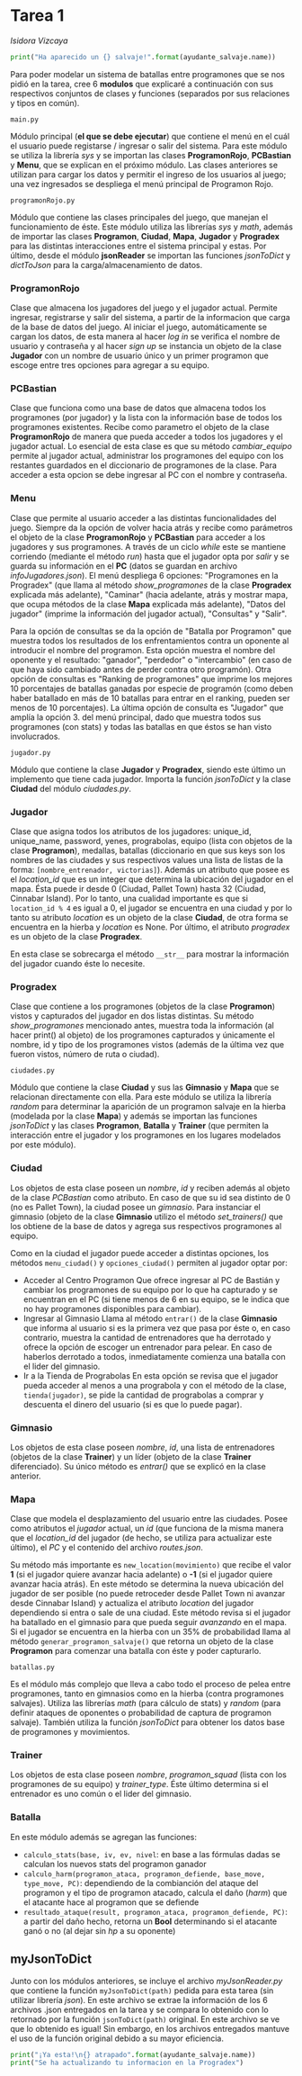 # Tarea 1
*Isidora Vizcaya*
```python
print("Ha aparecido un {} salvaje!".format(ayudante_salvaje.name))
```

Para poder modelar un sistema de batallas entre programones que se nos pidió en la tarea, cree 6 **modulos** que explicaré a continuación con sus respectivos conjuntos de clases y funciones (separados por sus relaciones y tipos en común).

```
main.py
```

Módulo principal (**el que se debe ejecutar**) que contiene el menú en el cuál el usuario puede registarse / ingresar o salir del sistema. Para este módulo se utiliza la librería *sys* y se importan las clases **ProgramonRojo**, **PCBastian** y **Menu**, que se explican en el próximo módulo. Las clases anteriores se utilizan para cargar los datos y permitir el ingreso de los usuarios al juego; una vez ingresados se despliega el menú principal de Programon Rojo.

```
programonRojo.py
```

Módulo que contiene las clases principales del juego, que manejan el funcionamiento de éste. Este módulo utiliza las librerías *sys* y *math*, además de importar las clases **Programon**, **Ciudad**, **Mapa**, **Jugador** y **Progradex** para las distintas interacciones entre el sistema principal y estas. Por último, desde el módulo **jsonReader** se importan las funciones *jsonToDict* y *dictToJson* para la carga/almacenamiento de datos.

### ProgramonRojo
Clase que almacena los jugadores del juego y el jugador actual. Permite ingresar, registrarse y salir del sistema, a partir de la informacion que carga de la base de datos del juego. Al iniciar el juego, automáticamente se cargan los datos, de esta manera al hacer *log in* se verifica el nombre de usuario y contraseña y al hacer *sign up* se instancia un objeto de la clase **Jugador** con un nombre de usuario único y un primer programon que escoge entre tres opciones para agregar a su equipo.

### PCBastian
Clase que funciona como una base de datos que almacena todos los programones (por jugador) y la lista con la información base de todos los programones existentes. Recibe como parametro el objeto de la clase **ProgramonRojo** de manera que pueda acceder a todos los jugadores y el jugador actual. Lo esencial de esta clase es que su método *cambiar_equipo* permite al jugador actual, administrar los programones del equipo con los restantes guardados en el diccionario de programones de la clase. Para acceder a esta opcion se debe ingresar al PC con el nombre y contraseña.

### Menu
Clase que permite al usuario acceder a las distintas funcionalidades del juego. Siempre da la opción de volver hacia atrás y recibe como parámetros el objeto de la clase **ProgramonRojo** y **PCBastian** para acceder a los jugadores y sus programones. A través de un ciclo *while* este se mantiene corriendo (mediante el método *run*) hasta que el jugador opta por *salir* y se guarda su información en el **PC** (datos se guardan en archivo *infoJugadores.json*). El menú despliega 6 opciones: "Programones en la Progradex" (que llama al método *show_programones* de la clase **Progradex** explicada más adelante), "Caminar" (hacia adelante, atrás y mostrar mapa, que ocupa métodos de la clase **Mapa** explicada más adelante), "Datos del jugador" (imprime la información del jugador actual), "Consultas" y "Salir".

Para la opción de consultas se da la opción de "Batalla por Programon" que muestra todos los resultados de los enfrentamientos contra un oponente al introducir el nombre del programon. Esta opción muestra el nombre del oponente y el resultado: "ganador", "perdedor" o "intercambio" (en caso de que haya sido cambiado antes de perder contra otro programón). Otra opción de consultas es "Ranking de programones" que imprime los mejores 10 porcentajes de batallas ganadas por especie de programón (como deben haber batallado en más de 10 batallas para entrar en el ranking, pueden ser menos de 10 porcentajes). La última opción de consulta es "Jugador" que amplía la opción 3. del menú principal, dado que muestra todos sus programones (con stats) y todas las batallas en que éstos se han visto involucrados.

```
jugador.py
```

Módulo que contiene la clase **Jugador** y **Progradex**, siendo este último un implemento que tiene cada jugador. Importa la función *jsonToDict* y la clase **Ciudad** del módulo *ciudades.py*.

### Jugador
Clase que asigna todos los atributos de los jugadores: unique\_id, unique\_name, password, yenes, prograbolas, equipo (lista con objetos de la clase **Programon**), medallas, batallas (diccionario en que sus keys son los nombres de las ciudades y sus respectivos values una lista de listas de la forma: `[nombre_entrenador, victorias]`). Además un atributo que posee es el *location\_id* que es un integer que determina la ubicación del jugador en el mapa. Ésta puede ir desde 0 (Ciudad, Pallet Town) hasta 32 (Ciudad, Cinnabar Island). Por lo tanto, una cualidad importante es que si `location_id % 4` es igual a 0, el jugador se encuentra en una ciudad y por lo tanto su atributo *location* es un objeto de la clase **Ciudad**, de otra forma se encuentra en la hierba y *location* es None. Por último, el atributo *progradex* es un objeto de la clase **Progradex**.

En esta clase se sobrecarga el método `__str__` para mostrar la información del jugador cuando éste lo necesite.

### Progradex
Clase que contiene a los programones (objetos de la clase **Programon**) vistos y capturados del jugador en dos listas distintas. Su método *show\_programones* mencionado antes, muestra toda la información (al hacer print() al objeto) de los programones capturados y únicamente el nombre, id y tipo de los programones vistos (además de la última vez que fueron vistos, número de ruta o ciudad).

```
ciudades.py
```

Módulo que contiene la clase **Ciudad** y sus las **Gimnasio** y **Mapa** que se relacionan directamente con ella. Para este módulo se utiliza la librería *random* para determinar la aparición de un programon salvaje en la hierba (modelada por la clase **Mapa**) y además se importan las funciones *jsonToDict* y las clases **Programon**, **Batalla** y **Trainer** (que permiten la interacción entre el jugador y los programones en los lugares modelados por este módulo).

### Ciudad
Los objetos de esta clase poseen un *nombre*, *id* y reciben además al objeto de la clase *PCBastian* como atributo. En caso de que su id sea distinto de 0 (no es Pallet Town), la ciudad posee un *gimnasio*. Para instanciar el gimnasio (objeto de la clase **Gimnasio** utilizo el método *set\_trainers()* que los obtiene de la base de datos y agrega sus respectivos programones al equipo. 

Como en la ciudad el jugador puede acceder a distintas opciones, los métodos `menu_ciudad()` y `opciones_ciudad()` permiten al jugador optar por:
* Acceder al Centro Programon
Que ofrece ingresar al PC de Bastián y cambiar los programones de su equipo por lo que ha capturado y se encuentran en el PC (si tiene menos de 6 en su equipo, se le indica que no hay programones disponibles para cambiar).
* Ingresar al Gimnasio
Llama al método `entrar()` de la clase **Gimnasio** que informa al usuario si es la primera vez que pasa por éste o, en caso contrario, muestra la cantidad de entrenadores que ha derrotado y ofrece la opción de escoger un entrenador para pelear. En caso de haberlos derrotado a todos, inmediatamente comienza una batalla con el lider del gimnasio.
* Ir a la Tienda de Prograbolas
En esta opción se revisa que el jugador pueda acceder al menos a una prograbola y con el método de la clase, `tienda(jugador)`, se pide la cantidad de prograbolas a comprar y descuenta el dinero del usuario (si es que lo puede pagar).

### Gimnasio
Los objetos de esta clase poseen *nombre*, *id*, una lista de entrenadores (objetos de la clase **Trainer**) y un líder (objeto de la clase **Trainer** diferenciado). Su único método es *entrar()* que se explicó en la clase anterior.

### Mapa
Clase que modela el desplazamiento del usuario entre las ciudades. Posee como atributos el *jugador* actual, un *id* (que funciona de la misma manera que el *location\_id* del jugador (de hecho, se utiliza para actualizar este último), el *PC* y el contenido del archivo *routes.json*.

Su método más importante es `new_location(movimiento)` que recibe el valor **1** (si el jugador quiere avanzar hacia adelante) o **-1** (si el jugador quiere avanzar hacia atrás). En este método se determina la nueva ubicación del jugador de ser posible (no puede retroceder desde Pallet Town ni avanzar desde Cinnabar Island) y actualiza el atributo *location* del jugador dependiendo si entra o sale de una ciudad. Este método revisa si el jugador ha batallado en el gimnasio para que pueda seguir *avanzando* en el mapa. Si el jugador se encuentra en la hierba con un 35% de probabilidad llama al método `generar_programon_salvaje()` que retorna un objeto de la clase **Programon** para comenzar una batalla con éste y poder capturarlo.

```
batallas.py
```

Es el módulo más complejo que lleva a cabo todo el proceso de pelea entre programones, tanto en gimnasios como en la hierba (contra programones salvajes). Utiliza las librerías *math* (para cálculo de stats) y *random* (para definir ataques de oponentes o probabilidad de captura de programon salvaje). También utiliza la función *jsonToDict* para obtener los datos base de programones y movimientos.

### Trainer
Los objetos de esta clase poseen *nombre*, *programon\_squad* (lista con los programones de su equipo) y *trainer\_type*. Éste último determina si el entrenador es uno común o el lider del gimnasio.

### Batalla


En este módulo además se agregan las funciones:
* `calculo_stats(base, iv, ev, nivel`: en base a las fórmulas dadas se calculan los nuevos stats del programon ganador
* `calculo_harm(programon_ataca, programon_defiende, base_move, type_move, PC)`: dependiendo de la combianción del ataque del programon y el tipo de programon atacado, calcula el daño (*harm*) que el atacante hace al programon que se defiende
* `resultado_ataque(result, programon_ataca, programon_defiende, PC)`: a partir del daño hecho, retorna un **Bool** determinando si el atacante ganó o no (al dejar sin *hp* a su oponente)






## myJsonToDict
Junto con los módulos anteriores, se incluye el archivo *myJsonReader.py* que contiene la función `myJsonToDict(path)` pedida para esta tarea (sin utilizar librería *json*). En este archivo se extrae la información de los 6 archivos .json entregados en la tarea y se compara lo obtenido con lo retornado por la función `jsonToDict(path)` original. En este archivo se ve que lo obtenido es igual! Sin embargo, en los archivos entregados mantuve el uso de la función original debido a su mayor eficiencia.

```python
print("¡Ya esta!\n{} atrapado".format(ayudante_salvaje.name))
print("Se ha actualizando tu informacion en la Progradex")
```
